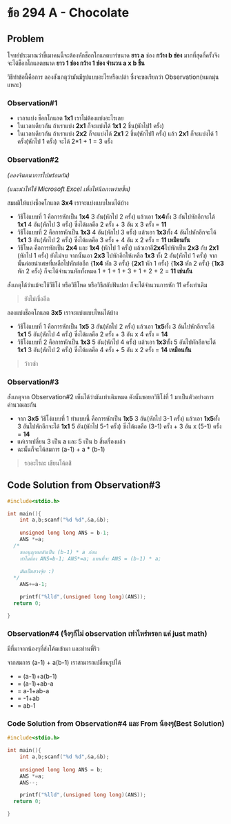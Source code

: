 # ข้อ 294 A - Chocolate
## Problem
โจทย์ประมาณว่าขี้เมาคนนี้จะต้องหักช็อกโกแลตบาร์ขนาด **ยาว a**
ช่อง **กว้าง b ช่อง** มากที่สุดกี่ครั้งจึงจะได้ช็อกโกแลตขนาด **ยาว 1 ช่อง กว้าง 1 ช่อง จํานวน a x b
ชิ้น**

วิธีทำข้อนี้คือการ ลองสังเกตุว่ามันมีรูปแบบอะไรหรือเปล่า ซึ่งจะขอเรียกว่า Observation(หมกมุ่นแหละ)

### Observation#1
* เวลาแบ่ง ช็อกโกแลต **1x1** เราไม่ต้องแบ่งอะไรเลย
* ในเวลาเดียวกัน ถ้าเราแบ่ง **2x1** ก็จะแบ่งได้ **1x1** 2 ชิ้น(หักไป1 ครั้ง)
* ในเวลาเดียวกัน ถ้าเราแบ่ง **2x2** ก็จะแบ่งได้ **2x1** 2 ชิ้น(หักไป1 ครั้ง)
 แล้ว **2x1** ก็จะแบ่งได้ 1 ครั้ง(หักไป 1 ครั้ง) จะได้ 2*1 + 1 = 3 ครั้ง

### Observation#2
*(ลองจินตนาการไปพร้อมกัน)*

*(แนะนำให้ใช้ Microsoft Excel เพื่อให้นึกภาพง่ายขึ้น)*

สมมติให้แบ่งช็อคโกแลต **3x4** เราจะแบ่งแบบไหนได้บ้าง
* วิธีโง่แบบที่ 1 คือการหักเป็น **1x4** 3 อัน(หักไป 2 ครั้ง) แล้วเอา **1x4**ทั้ง 3 อันไปหักอีกจะได้ **1x1** 4 อัน(หักไป 3 ครั้ง)
ซึ่งได้ผลคือ 2 ครั้ง + 3 อัน x 3 ครั้ง = **11**
* วิธีโง่แบบที่ 2 คือการหักเป็น **1x3** 4 อัน(หักไป 3 ครั้ง) แล้วเอา **1x3**ทั้ง 4 อันไปหักอีกจะได้ **1x1** 3 อัน(หักไป 2 ครั้ง)
ซึ่งได้ผลคือ 3 ครั้ง + 4 อัน x 2 ครั้ง = **11 เหมือนกัน**
* วิธีโหด คือการหักเป็น **2x4** และ **1x4** (หักไป 1 ครั้ง) แล้วเอาอี**2x4**ไปหักเป็น **2x3** กับ **2x1** (หักไป 1 ครั้ง)
 ยังไม่จบ จากนั้นเอา **2x3** ไปหักอีกให้เหลือ **1x3** ทั้ง 2 อัน(หักไป 1 ครั้ง) 
 จากนั้นค่อยนำเศษที่เหลือไปหักต่ออีก {**1x4** หัก 3 ครั้ง} {**2x1** หัก 1 ครั้ง} {**1x3** หัก 2 ครั้ง} {**1x3** หัก 2 ครั้ง}
 ก็จะได้จำนวนหักทั้งหมด 1 + 1 + 1 + 3 + 1 + 2 + 2 = **11 เช่นกัน**
 
 สังเกตุได้ว่าแม้จะใช้วีธีโง่ หรือวิธีโหด หรือวิธีสลับฟันปลา ก็จะได้จำนวนการหัก 11 ครั้งเท่าเดิม
 
>ยังไม่เชื่ออีก

ลองแบ่งช็อคโกแลต **3x5** เราจะแบ่งแบบไหนได้บ้าง
* วิธีโง่แบบที่ 1 คือการหักเป็น **1x5** 3 อัน(หักไป 2 ครั้ง) แล้วเอา **1x5**ทั้ง 3 อันไปหักอีกจะได้ **1x1** 5 อัน(หักไป 4 ครั้ง)
ซึ่งได้ผลคือ 2 ครั้ง + 3 อัน x 4 ครั้ง = **14**
* วิธีโง่แบบที่ 2 คือการหักเป็น **1x3** 5 อัน(หักไป 4 ครั้ง) แล้วเอา **1x3**ทั้ง 5 อันไปหักอีกจะได้ **1x1** 3 อัน(หักไป 2 ครั้ง)
ซึ่งได้ผลคือ 4 ครั้ง + 5 อัน x 2 ครั้ง = **14 เหมือนกัน**
 
>ว้าวซ่า
 
 ### Observation#3
 สังเกตุจาก Observation#2 เห็นได้ว่ามันเท่าเดิมหมด ดังนั้นขอยกวิธีโง่ที่ 1 มาเป็นตัวอย่างการคำนวณละกัน
 * จาก **3x5** วิธีโง่แบบที่ 1 ทำแบบนี้
 คือการหักเป็น **1x5** 3 อัน(หักไป 3-1 ครั้ง) แล้วเอา **1x5**ทั้ง 3 อันไปหักอีกจะได้ **1x1** 5 อัน(หักไป 5-1 ครั้ง)
 ซึ่งได้ผลคือ (3-1) ครั้ง + 3 อัน x (5-1) ครั้ง = **14**
 * แค่เราเปลี่ยน 3 เป็น a และ 5 เป็น b สิ้นเรื่องแล้ว
 * ฉะนั้นก็จะได้สมการ (a-1) + a * (b-1)
 
>รออะไรละ เขียนโค้ตสิ

## Code Solution from Observation#3
```c
#include<stdio.h>

int main(){
	int a,b;scanf("%d %d",&a,&b);
  
	unsigned long long ANS = b-1;
	ANS *=a;
  /*
    ขออนุญาตสลับเป็น (b-1) * a ก่อน
    ทำไมต้อง ANS=b-1; ANS*=a; แทนที่จะ ANS = (b-1) * a;
    
    มันเป็นฮวงจุ้ย :)
  */
	ANS+=a-1;

	printf("%lld",(unsigned long long)(ANS));
  return 0;

}
```

  ### Observation#4 (จืงๆก้ไม่ observation เท่าไหร่หรอก แค่ just math)
 มีที่มาจากน้องๆที่ส่งโค้ตเข้ามา และท่านพี่ริว
 
 จากสมการ (a-1) + a(b-1) เราสามารถเปลี่ยนรูปได้
* = (a-1)+a(b-1)
* = (a-1)+ab-a
* = a-1+ab-a
* = -1+ab
* = ab-1


### Code Solution from Observation#4 และ From น้องๆ(Best Solution)
```c
#include<stdio.h>

int main(){
	int a,b;scanf("%d %d",&a,&b);
  
	unsigned long long ANS = b;
	ANS *=a;
	ANS--;

	printf("%lld",(unsigned long long)(ANS));
  return 0;

}
```
